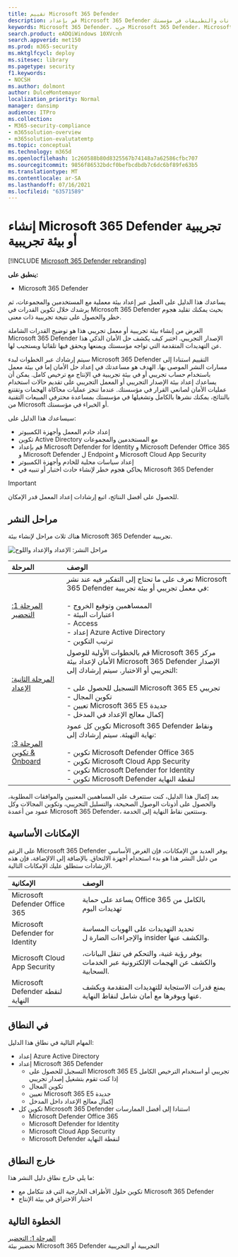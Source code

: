 ```yaml
---
title: تقييم Microsoft 365 Defender
description: قم بإعداد Microsoft 365 Defender تجريبية أو تجربة تجربة حل الأمان المصمم لحماية الأجهزة والهوية والبيانات والتطبيقات في مؤسستك.
keywords: Microsoft 365 Defender، جرب Microsoft 365 Defender، Microsoft 365 Defender، Microsoft 365 Defender التقييم، Microsoft 365 Defender  طيار، أمان الإنترنت، تهديدات ثابتة متقدمة، أمان المؤسسة، الأجهزة، الجهاز، الهوية، المستخدمون، البيانات، التطبيقات، الأحداث، التحقيق التلقائي وا الإصلاح، الصيد المتقدم
search.product: eADQiWindows 10XVcnh
search.appverid: met150
ms.prod: m365-security
ms.mktglfcycl: deploy
ms.sitesec: library
ms.pagetype: security
f1.keywords:
- NOCSH
ms.author: dolmont
author: DulceMontemayor
localization_priority: Normal
manager: dansimp
audience: ITPro
ms.collection:
- M365-security-compliance
- m365solution-overview
- m365solution-evalutatemtp
ms.topic: conceptual
ms.technology: m365d
ms.openlocfilehash: 1c260588b80d8325567b74148a7a62586cfbc707
ms.sourcegitcommit: 9856f86532bdcf0befbcdbdb7c6dc6bf89fe63b5
ms.translationtype: MT
ms.contentlocale: ar-SA
ms.lasthandoff: 07/16/2021
ms.locfileid: "63571589"
---
```

# <a name="create-a-microsoft-365-defender-trial-lab-or-pilot-environment"></a>إنشاء Microsoft 365 Defender تجريبية أو بيئة تجريبية 

[!INCLUDE [Microsoft 365 Defender rebranding](../includes/microsoft-defender.md)]


**ينطبق على:**
- Microsoft 365 Defender


يساعدك هذا الدليل على العمل عبر إعداد بيئة معملية مع المستخدمين والمجموعات، ثم يرشدك خلال تكوين القدرات في Microsoft 365 Defender بحيث يمكنك تقليد هجوم خطر والحصول على نتيجة تجريبية ذات معنى. 

الغرض من إنشاء بيئة تجريبية أو معمل تجريبي هذا هو توضيح القدرات الشاملة Microsoft 365 Defender الإصدار التجريبي. اختبر كيف يكشف حل الأمان الذكي هذا عن التهديدات المتقدمة التي تواجه مؤسستك ويمنعها ويحقق فيها تلقائيا ويستجيب لها. 


سيتم إرشادك عبر الخطوات لبدء Microsoft 365 Defender التقييم استنادا إلى مسارات النشر الموصى بها. الهدف هو مساعدتك في إعداد حل الأمان إما في بيئة معمل باستخدام حساب تجريبي أو في بيئة تجريبية في الإنتاج مع ترخيص كامل. يمكن أن يساعدك إعداد بيئة الإصدار التجريبي أو المعمل التجريبي على تقديم حالات استخدام عمليات الأمان لصانعي القرار في مؤسستك. عندما تنجز عمليات محاكاة الهجمات وتقتنع بالنتائج، يمكنك نشرها بالكامل وتشغيلها في مؤسستك بمساعدة محترفي المبيعات التقنية من Microsoft أو الخبراء في مؤسستك. 

سيساعدك هذا الدليل على:
- إعداد خادم المعمل وأجهزة الكمبيوتر
- تكوين Active Directory مع المستخدمين والمجموعات
- قم بإعداد Microsoft Defender for Identity و Microsoft Defender Office 365 و Microsoft Defender ل Endpoint و Microsoft Cloud App Security
- إعداد سياسات محلية للخادم وأجهزة الكمبيوتر
- يحاكي هجوم خطر لإنشاء حادث اختبار أو تنبيه في Microsoft 365 Defender

>[!IMPORTANT]
>للحصول على أفضل النتائج، اتبع إرشادات إعداد المعمل قدر الإمكان.


## <a name="deployment-phases"></a>مراحل النشر

هناك ثلاث مراحل لإنشاء بيئة Microsoft 365 Defender تجريبية.

![مراحل النشر: الإعداد والإعداد واللوح](../../media/evaluation-guide-phases.png)

|المرحلة | الوصف | 
|:-------|:-----|
|[المرحلة 1: التحضير](prepare-m365d-eval.md)| تعرف على ما تحتاج إلى التفكير فيه عند نشر Microsoft 365 Defender في معمل تجريبي أو بيئة تجريبية: <br><br>- الممساهمين وتوقيع الخروج <br> - اعتبارات البيئة <br>- Access <br>- إعداد Azure Active Directory <br> - ترتيب التكوين
|[المرحلة الثانية: الإعداد](setup-m365deval.md)|  قم بالخطوات الأولية للوصول Microsoft 365 مركز الأمان لإعداد بيئة Microsoft 365 Defender الإصدار التجريبي أو الاختبار. سيتم إرشادك إلى:<br><br>- التسجيل للحصول على Microsoft 365 E5 تجريبي <br>  - تكوين المجال<br>- تعيين Microsoft 365 E5 جديدة<br>- إكمال معالج الإعداد في المدخل|
|[المرحلة 3: تكوين & Onboard](config-m365d-eval.md) | تكوين كل عمود Microsoft 365 Defender ونقاط نهاية التهيئة. سيتم إرشادك إلى:<br><br>- تكوين Microsoft Defender Office 365<br>- تكوين Microsoft Cloud App Security<br>- تكوين Microsoft Defender for Identity<br>- تكوين Microsoft Defender لنقطة النهاية


بعد إكمال هذا الدليل، كنت ستتعرف على المساهمين المعنيين والموافقات المطلوبة، والحصول على أذونات الوصول الصحيحة، والتسليل التجريبي، وتكوين المجالات وكل عمود من أعمدة Microsoft 365 Defender، وستتعين نقاط النهاية إلى الخدمة.

## <a name="key-capabilities"></a>الإمكانات الأساسية

على الرغم Microsoft 365 Defender يوفر العديد من الإمكانات، فإن الغرض الأساسي من دليل النشر هذا هو بدء استخدام أجهزة الالتحاق. بالإضافة إلى الالإضافة، فإن هذه الإرشادات ستطلق عليك الإمكانات التالية.


الإمكانية | الوصف 
:---|:---
Microsoft Defender Office 365 | يساعد على حماية Office 365 بالكامل من تهديدات اليوم
Microsoft Defender for Identity | تحديد التهديدات على الهويات المساسة والإجراءات الضارة ل insider والكشف عنها.
Microsoft Cloud App Security | يوفر رؤية غنية، والتحكم في تنقل البيانات، والكشف عن الهجمات الإلكترونية عبر الخدمات السحابية.
Microsoft Defender لنقطة النهاية | يمنع قدرات الاستجابة للتهديدات المتقدمة ويكشف عنها ويوفرها مع أمان شامل لنقاط النهاية.


## <a name="in-scope"></a>في النطاق

المهام التالية في نطاق هذا الدليل:
-   إعداد Azure Active Directory
-   إعداد Microsoft 365 Defender
    -   التسجيل للحصول على Microsoft 365 E5 تجريبي أو استخدام الترخيص الكامل إذا كنت تقوم بتشغيل إصدار تجريبي
    -   تكوين المجال
    -   تعيين Microsoft 365 E5 جديدة
    -   إكمال معالج الإعداد داخل المدخل
-   تكوين كل Microsoft 365 Defender استنادا إلى أفضل الممارسات
    -   Microsoft Defender Office 365
    -   Microsoft Defender for Identity
    -   Microsoft Cloud App Security
    -   Microsoft Defender لنقطة النهاية

## <a name="out-of-scope"></a>خارج النطاق

ما يلي خارج نطاق دليل النشر هذا:

-   تكوين حلول  الأطراف الخارجية التي قد تتكامل مع Microsoft 365 Defender
-   اختبار الاختراق في بيئة الإنتاج

## <a name="next-step"></a>الخطوة التالية
[المرحلة 1: التحضير](prepare-m365d-eval.md) 
<br> تحضير بيئة Microsoft 365 Defender التجريبية أو التجريبية
